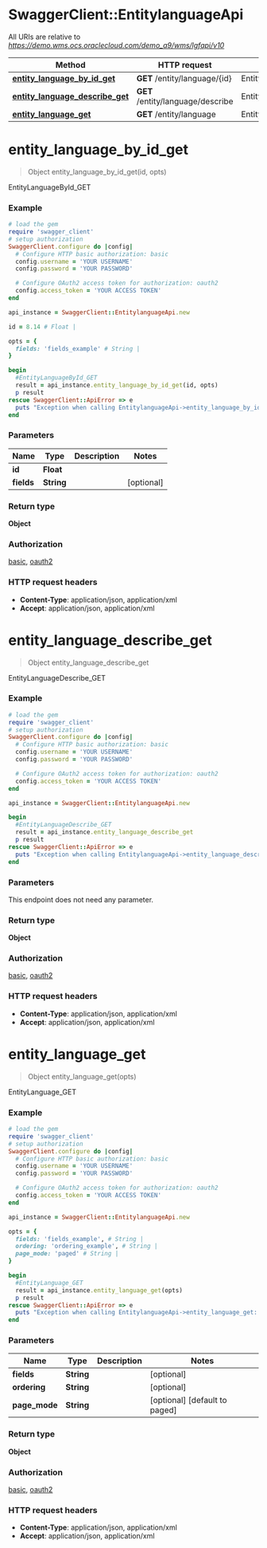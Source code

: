 # SwaggerClient::EntitylanguageApi

All URIs are relative to *https://demo.wms.ocs.oraclecloud.com/demo_a9/wms/lgfapi/v10*

Method | HTTP request | Description
------------- | ------------- | -------------
[**entity_language_by_id_get**](EntitylanguageApi.md#entity_language_by_id_get) | **GET** /entity/language/{id} | EntityLanguageById_GET
[**entity_language_describe_get**](EntitylanguageApi.md#entity_language_describe_get) | **GET** /entity/language/describe | EntityLanguageDescribe_GET
[**entity_language_get**](EntitylanguageApi.md#entity_language_get) | **GET** /entity/language | EntityLanguage_GET


# **entity_language_by_id_get**
> Object entity_language_by_id_get(id, opts)

EntityLanguageById_GET



### Example
```ruby
# load the gem
require 'swagger_client'
# setup authorization
SwaggerClient.configure do |config|
  # Configure HTTP basic authorization: basic
  config.username = 'YOUR USERNAME'
  config.password = 'YOUR PASSWORD'

  # Configure OAuth2 access token for authorization: oauth2
  config.access_token = 'YOUR ACCESS TOKEN'
end

api_instance = SwaggerClient::EntitylanguageApi.new

id = 8.14 # Float | 

opts = { 
  fields: 'fields_example' # String | 
}

begin
  #EntityLanguageById_GET
  result = api_instance.entity_language_by_id_get(id, opts)
  p result
rescue SwaggerClient::ApiError => e
  puts "Exception when calling EntitylanguageApi->entity_language_by_id_get: #{e}"
end
```

### Parameters

Name | Type | Description  | Notes
------------- | ------------- | ------------- | -------------
 **id** | **Float**|  | 
 **fields** | **String**|  | [optional] 

### Return type

**Object**

### Authorization

[basic](../README.md#basic), [oauth2](../README.md#oauth2)

### HTTP request headers

 - **Content-Type**: application/json, application/xml
 - **Accept**: application/json, application/xml



# **entity_language_describe_get**
> Object entity_language_describe_get

EntityLanguageDescribe_GET



### Example
```ruby
# load the gem
require 'swagger_client'
# setup authorization
SwaggerClient.configure do |config|
  # Configure HTTP basic authorization: basic
  config.username = 'YOUR USERNAME'
  config.password = 'YOUR PASSWORD'

  # Configure OAuth2 access token for authorization: oauth2
  config.access_token = 'YOUR ACCESS TOKEN'
end

api_instance = SwaggerClient::EntitylanguageApi.new

begin
  #EntityLanguageDescribe_GET
  result = api_instance.entity_language_describe_get
  p result
rescue SwaggerClient::ApiError => e
  puts "Exception when calling EntitylanguageApi->entity_language_describe_get: #{e}"
end
```

### Parameters
This endpoint does not need any parameter.

### Return type

**Object**

### Authorization

[basic](../README.md#basic), [oauth2](../README.md#oauth2)

### HTTP request headers

 - **Content-Type**: application/json, application/xml
 - **Accept**: application/json, application/xml



# **entity_language_get**
> Object entity_language_get(opts)

EntityLanguage_GET



### Example
```ruby
# load the gem
require 'swagger_client'
# setup authorization
SwaggerClient.configure do |config|
  # Configure HTTP basic authorization: basic
  config.username = 'YOUR USERNAME'
  config.password = 'YOUR PASSWORD'

  # Configure OAuth2 access token for authorization: oauth2
  config.access_token = 'YOUR ACCESS TOKEN'
end

api_instance = SwaggerClient::EntitylanguageApi.new

opts = { 
  fields: 'fields_example', # String | 
  ordering: 'ordering_example', # String | 
  page_mode: 'paged' # String | 
}

begin
  #EntityLanguage_GET
  result = api_instance.entity_language_get(opts)
  p result
rescue SwaggerClient::ApiError => e
  puts "Exception when calling EntitylanguageApi->entity_language_get: #{e}"
end
```

### Parameters

Name | Type | Description  | Notes
------------- | ------------- | ------------- | -------------
 **fields** | **String**|  | [optional] 
 **ordering** | **String**|  | [optional] 
 **page_mode** | **String**|  | [optional] [default to paged]

### Return type

**Object**

### Authorization

[basic](../README.md#basic), [oauth2](../README.md#oauth2)

### HTTP request headers

 - **Content-Type**: application/json, application/xml
 - **Accept**: application/json, application/xml



